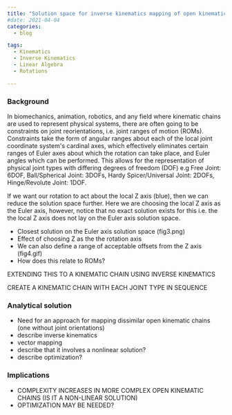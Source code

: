 ```yaml
---
title: "Solution space for inverse kinematics mapping of open kinematic chains"
#date: 2021-04-04
categories:
  - blog

tags:
  - Kinematics
  - Inverse Kinematics
  - Linear Algebra
  - Rotations

---
```


### Background

In biomechanics, animation, robotics, and any field where kinematic chains are used to represent physical systems, there are often going to be constraints on joint reorientations, i.e. joint ranges of motion (ROMs). Constraints take the form of angular ranges about each of the local joint coordinate system's cardinal axes, which effectively eliminates certain ranges of Euler axes about which the rotation can take place, and Euler angles which can be performed. This allows for the representation of physical joint types with differing degrees of freedom (DOF) e.g Free Joint: 6DOF, Ball/Spherical Joint: 3DOFs, Hardy Spicer/Universal Joint: 2DOFs, Hinge/Revolute Joint: 1DOF.




If we want our rotation to act about the local Z axis (blue), then we can reduce the solution space further. Here we are choosing the local Z axis as the Euler axis, however, notice that no exact solution exists for this i.e. the the local Z axis does not lay on the Euler axis solution space.

 - Closest solution on the Euler axis solution space (fig3.png)
 - Effect of choosing Z as the the rotation axis
 - We can also define a range of acceptable offsets from the Z axis (fig4.gif)
 - How does this relate to ROMs?

EXTENDING THIS TO A KINEMATIC CHAIN USING INVERSE KINEMATICS

CREATE A KINEMATIC CHAIN WITH EACH JOINT TYPE IN SEQUENCE



### Analytical solution

- Need for an approach for mapping dissimilar open kinematic chains (one without joint orientations)
- describe inverse kinematics
- vector mapping
- describe that it involves a nonlinear solution?
- describe optimization?


### Implications

- COMPLEXITY INCREASES IN MORE COMPLEX OPEN KINEMATIC CHAINS (IS IT A NON-LINEAR SOLUTION)
- OPTIMIZATION MAY BE NEEDED?
